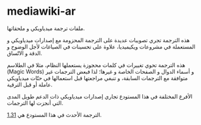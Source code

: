 
# mediawiki-ar
ملفات ترجمة ميدياويكي و ملحقاتها.

هذه الترجمة تجري تصويبات عديدة على الترجمة المحزومة مع إصدارات ميدياويكي و المستعملة في مشروعات ويكيميديا، علاوة على تحسينات في الصياغات لأجل الوضوح و الدقة و الاتّساق.

هذه الترجمة تحوي تغييرات في كلمات محجوزة يستعملها النظام، مثلا في الطلاسم (Magic Words) و أسماء الدوال و الصفحات الخاصة و غيرها؛ لذا   فبعض الترجمات غير متوافقة مع الترجمات السابقة، و تنبغي مراجعتها قبل استعمالها في حتّات ميدياويكي عاملة أو قبل الترقية.

الأفرع المختلفة في هذا المستودع تجاري إصدارات ميدياويكي ذات الدعم طويل المدى التي أنجزت لها الترجمات.

الترجمة الأحدث في هذا المستودع هي [1.31](/tree/1.31).
